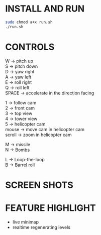 # INSTALL AND RUN
```bash
sudo chmod a+x run.sh
./run.sh
```

# CONTROLS
W            -> pitch up  
S            -> pitch down  
D            -> yaw right  
A            -> yaw left  
E            -> roll right  
Q            -> roll left  
SPACE        -> accelerate in the direction facing  
  
1             -> follow cam  
2             -> front cam  
3             -> top view  
4             -> tower view  
5             -> helicopter cam  
mouse         -> move cam in helicopter cam  
scroll        -> zoom in helicopter cam  
  
M             -> missile  
N             -> Bombs  

L             -> Loop-the-loop  
B             -> Barrel roll  

# SCREEN SHOTS


# FEATURE HIGHLIGHT
* live minimap  
* realtime regenerating levels  

